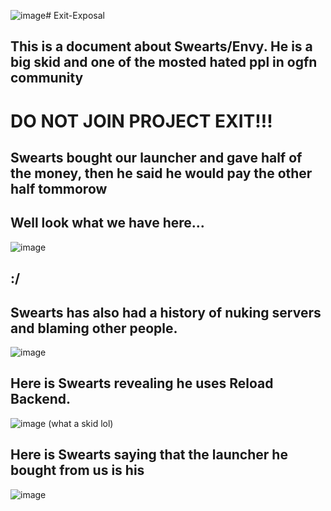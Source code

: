 ![image](https://github.com/user-attachments/assets/ffef4c47-338f-44dc-93e5-f66357a6ef4c)# Exit-Exposal
## This is a document about Swearts/Envy. He is a big skid and one of the mosted hated ppl in ogfn community
# DO NOT JOIN PROJECT EXIT!!!

## Swearts bought our launcher and gave half of the money, then he said he would pay the other half tommorow
## Well look what we have here...
![image](https://github.com/user-attachments/assets/74e4cc53-0325-431d-8a46-ce7badf5fa06)
## :/


## Swearts has also had a history of nuking servers and blaming other people.
![image](https://github.com/user-attachments/assets/f680cf1b-c96b-4cf7-8538-1df6f37cd3ee)


## Here is Swearts revealing he uses Reload Backend.
![image](https://github.com/user-attachments/assets/6a0c8d59-e188-46ed-8b99-067cac7ea043)
(what a skid lol)

## Here is Swearts saying that the launcher he bought from us is his
![image](https://github.com/user-attachments/assets/c1adbafc-5a2a-452f-9456-036061c426d0)
